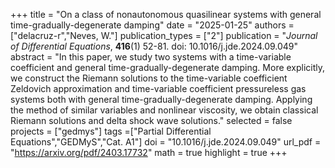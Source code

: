 +++
title = "On a class of nonautonomous quasilinear systems with general time-gradually-degenerate damping"
date = "2025-01-25"
authors = ["delacruz-r","Neves, W."]
publication_types = ["2"]
publication = "*Journal of Differential Equations*, **416**(1) 52-81. doi: 10.1016/j.jde.2024.09.049"
abstract = "In this paper, we study two systems with a time-variable coefficient and general time-gradually-degenerate damping. More explicitly, we construct the Riemann solutions to the time-variable coefficient Zeldovich approximation and time-variable coefficient pressureless gas systems both with general time-gradually-degenerate damping. Applying the method of similar variables and nonlinear viscosity, we obtain classical Riemann solutions and delta shock wave solutions."
selected = false
projects = ["gedmys"]
tags =["Partial Differential Equations","GEDMyS","Cat. A1"]
doi = "10.1016/j.jde.2024.09.049"
url_pdf = "https://arxiv.org/pdf/2403.17732"
math = true
highlight = true
+++

